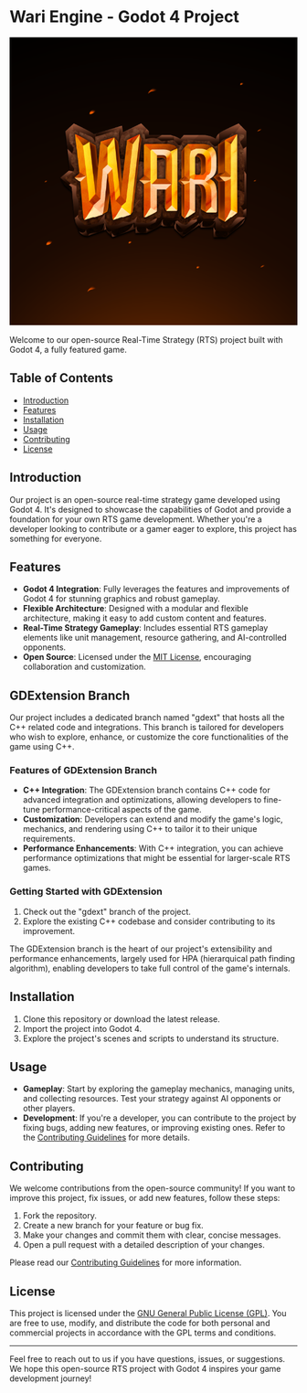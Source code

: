 # Wari Engine - Godot 4 Project

![Project Logo](project_logo.png) <!-- Include an appropriate project logo or image -->

Welcome to our open-source Real-Time Strategy (RTS) project built with Godot 4, a fully featured game.

## Table of Contents
- [Introduction](#introduction)
- [Features](#features)
- [Installation](#installation)
- [Usage](#usage)
- [Contributing](#contributing)
- [License](#license)

## Introduction

Our project is an open-source real-time strategy game developed using Godot 4. It's designed to showcase the capabilities of Godot and provide a foundation for your own RTS game development. Whether you're a developer looking to contribute or a gamer eager to explore, this project has something for everyone.

## Features

- **Godot 4 Integration**: Fully leverages the features and improvements of Godot 4 for stunning graphics and robust gameplay.
- **Flexible Architecture**: Designed with a modular and flexible architecture, making it easy to add custom content and features.
- **Real-Time Strategy Gameplay**: Includes essential RTS gameplay elements like unit management, resource gathering, and AI-controlled opponents.
- **Open Source**: Licensed under the [MIT License](LICENSE), encouraging collaboration and customization.

## GDExtension Branch

Our project includes a dedicated branch named "gdext" that hosts all the C++ related code and integrations. This branch is tailored for developers who wish to explore, enhance, or customize the core functionalities of the game using C++.

### Features of GDExtension Branch

- **C++ Integration**: The GDExtension branch contains C++ code for advanced integration and optimizations, allowing developers to fine-tune performance-critical aspects of the game.
- **Customization**: Developers can extend and modify the game's logic, mechanics, and rendering using C++ to tailor it to their unique requirements.
- **Performance Enhancements**: With C++ integration, you can achieve performance optimizations that might be essential for larger-scale RTS games.

### Getting Started with GDExtension

1. Check out the "gdext" branch of the project.
2. Explore the existing C++ codebase and consider contributing to its improvement.

The GDExtension branch is the heart of our project's extensibility and performance enhancements, largely used for HPA (hierarquical path finding algorithm), enabling developers to take full control of the game's internals.


## Installation

1. Clone this repository or download the latest release.
2. Import the project into Godot 4.
3. Explore the project's scenes and scripts to understand its structure.

## Usage

- **Gameplay**: Start by exploring the gameplay mechanics, managing units, and collecting resources. Test your strategy against AI opponents or other players.
- **Development**: If you're a developer, you can contribute to the project by fixing bugs, adding new features, or improving existing ones. Refer to the [Contributing Guidelines](CONTRIBUTING.md) for more details.

## Contributing

We welcome contributions from the open-source community! If you want to improve this project, fix issues, or add new features, follow these steps:

1. Fork the repository.
2. Create a new branch for your feature or bug fix.
3. Make your changes and commit them with clear, concise messages.
4. Open a pull request with a detailed description of your changes.

Please read our [Contributing Guidelines](CONTRIBUTING.md) for more information.

## License

This project is licensed under the [GNU General Public License (GPL)](LICENSE). You are free to use, modify, and distribute the code for both personal and commercial projects in accordance with the GPL terms and conditions.

---


Feel free to reach out to us if you have questions, issues, or suggestions. We hope this open-source RTS project with Godot 4 inspires your game development journey!

